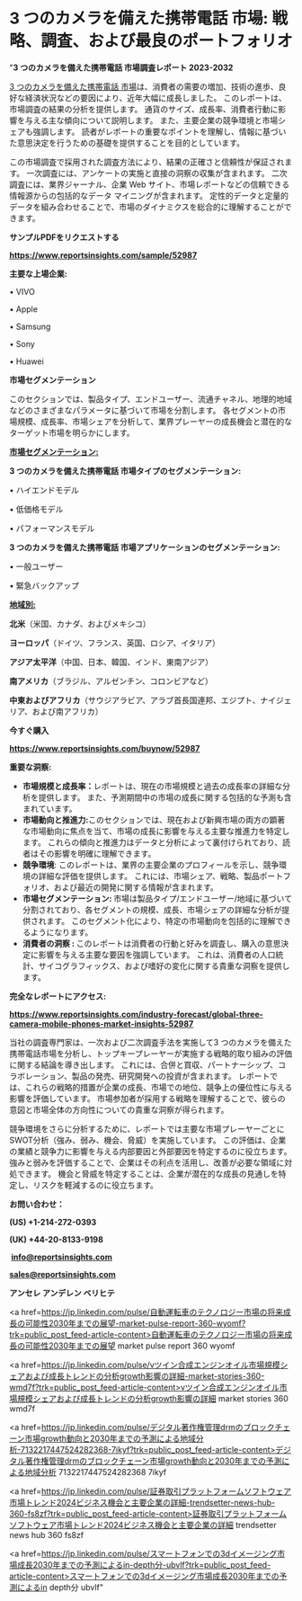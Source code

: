 # 3 つのカメラを備えた携帯電話 市場: 戦略、調査、および最良のポートフォリオ

"<strong>3 つのカメラを備えた携帯電話 市場調査レポート 2023-2032</strong>

<a href=https://www.reportsinsights.com/sample/52987>3 つのカメラを備えた携帯電話 市場</a>は、消費者の需要の増加、技術の進歩、良好な経済状況などの要因により、近年大幅に成長しました。 このレポートは、市場調査の結果の分析を提供します。 通貨のサイズ、成長率、消費者行動に影響を与える主な傾向について説明します。 また、主要企業の競争環境と市場シェアも強調します。 読者がレポートの重要なポイントを理解し、情報に基づいた意思決定を行うための基礎を提供することを目的としています。

この市場調査で採用された調査方法により、結果の正確さと信頼性が保証されます。 一次調査には、アンケートの実施と直接の洞察の収集が含まれます。 二次調査には、業界ジャーナル、企業 Web サイト、市場レポートなどの信頼できる情報源からの包括的なデータ マイニングが含まれます。 定性的データと定量的データを組み合わせることで、市場のダイナミクスを総合的に理解することができます。

<strong><b>サンプルPDFをリクエストする</b></strong>

<a href=https://www.reportsinsights.com/sample/52987><strong><u>https://www.reportsinsights.com/sample/52987</u></strong></a>

<strong>主要な上場企業:</strong>

• VIVO

• Apple

• Samsung

• Sony

• Huawei

<strong>市場セグメンテーション</strong>

このセクションでは、製品タイプ、エンドユーザー、流通チャネル、地理的地域などのさまざまなパラメータに基づいて市場を分割します。 各セグメントの市場規模、成長率、市場シェアを分析して、業界プレーヤーの成長機会と潜在的なターゲット市場を明らかにします。

<strong><u>市場セグメンテーション</u></strong><strong><u>:</u></strong>

<strong>3 つのカメラを備えた携帯電話 市場タイプのセグメンテーション:</strong>

• ハイエンドモデル

• 低価格モデル

• パフォーマンスモデル

<strong>3 つのカメラを備えた携帯電話 市場アプリケーションのセグメンテーション:</strong>

• 一般ユーザー

• 緊急バックアップ

<strong><u>地域別</u></strong><strong><u>:</u></strong>

<strong>北米</strong>（米国、カナダ、およびメキシコ）

<strong>ヨーロッパ</strong>（ドイツ、フランス、英国、ロシア、イタリア）

<strong>アジア太平洋</strong>（中国、日本、韓国、インド、東南アジア）

<strong>南アメリカ</strong>（ブラジル、アルゼンチン、コロンビアなど）

<strong>中東およびアフリカ</strong>（サウジアラビア、アラブ首長国連邦、エジプト、ナイジェリア、および南アフリカ）

<strong>今すぐ購入</strong>

<a href=https://www.reportsinsights.com/buynow/52987><strong><u>https://www.reportsinsights.com/buynow/52987</u></strong></a>

<strong>重要な洞察:</strong>
<ul>
  <li><strong>市場規模と成長率：</strong>レポートは、現在の市場規模と過去の成長率の詳細な分析を提供します。 また、予測期間中の市場の成長に関する包括的な予測も含まれています。</li>
  <li><strong>市場動向と推進力:</strong>このセクションでは、現在および新興市場の両方の顕著な市場動向に焦点を当て、市場の成長に影響を与える主要な推進力を特定します。 これらの傾向と推進力はデータと分析によって裏付けられており、読者はその影響を明確に理解できます。</li>
  <li><strong>競争環境</strong>: このレポートは、業界の主要企業のプロフィールを示し、競争環境の詳細な評価を提供します。 これには、市場シェア、戦略、製品ポートフォリオ、および最近の開発に関する情報が含まれます。</li>
  <li><strong>市場セグメンテーション: </strong>市場は製品タイプ/エンドユーザー/地域に基づいて分割されており、各セグメントの規模、成長、市場シェアの詳細な分析が提供されます。 このセグメント化により、特定の市場動向を包括的に理解できるようになります。</li>
  <li><strong>消費者の洞察 : </strong>このレポートは消費者の行動と好みを調査し、購入の意思決定に影響を与える主要な要因を強調しています。 これは、消費者の人口統計、サイコグラフィックス、および嗜好の変化に関する貴重な洞察を提供します。</li>
</ul>
<strong>完全なレポートにアクセス:</strong>

<a href=https://www.reportsinsights.com/industry-forecast/global-three-camera-mobile-phones-market-insights-52987><strong><u><b>https://www.reportsinsights.com/industry-forecast/global-three-camera-mobile-phones-market-insights-52987</b></u></strong></a>

当社の調査専門家は、一次および二次調査手法を実施して3 つのカメラを備えた携帯電話市場を分析し、トップキープレーヤーが実施する戦略的取り組みの評価に関する結論を導き出します。 これには、合併と買収、パートナーシップ、コラボレーション、製品の発売、研究開発への投資が含まれます。 レポートでは、これらの戦略的措置が企業の成長、市場での地位、競争上の優位性に与える影響を評価しています。 市場参加者が採用する戦略を理解することで、彼らの意図と市場全体の方向性についての貴重な洞察が得られます。

競争環境をさらに分析するために、レポートでは主要な市場プレーヤーごとにSWOT分析（強み、弱み、機会、脅威）を実施しています。 この評価は、企業の業績と競争力に影響を与える内部要因と外部要因を特定するのに役立ちます。 強みと弱みを評価することで、企業はその利点を活用し、改善が必要な領域に対処できます。 機会と脅威を特定することは、企業が潜在的な成長の見通しを特定し、リスクを軽減するのに役立ちます。

<strong>お問い合わせ：</strong>

<strong>(US) +1-214-272-0393</strong>

<strong>(UK) +44-20-8133-9198</strong>

<strong> </strong><a href=info@reportsinsights.com><strong><u>info@reportsinsights.com</u></strong></a>

<a href=sales@reportsinsights.com><strong><u>sales@reportsinsights.com</u></strong></a>

<strong>アンセレ アンデレン ベリヒテ</strong>

<a href=https://jp.linkedin.com/pulse/自動運転車のテクノロジー市場の将来成長の可能性2030年までの展望-market-pulse-report-360-wyomf?trk=public_post_feed-article-content>自動運転車のテクノロジー市場の将来成長の可能性2030年までの展望 market pulse report 360 wyomf</a>

<a href=https://jp.linkedin.com/pulse/vツイン合成エンジンオイル市場規模シェアおよび成長トレンドの分析growth影響の詳細-market-stories-360-wmd7f?trk=public_post_feed-article-content>vツイン合成エンジンオイル市場規模シェアおよび成長トレンドの分析growth影響の詳細 market stories 360 wmd7f</a>

<a href=https://jp.linkedin.com/pulse/デジタル著作権管理drmのブロックチェーン市場growth動向と2030年までの予測による地域分析-7132217447524282368-7ikyf?trk=public_post_feed-article-content>デジタル著作権管理drmのブロックチェーン市場growth動向と2030年までの予測による地域分析 7132217447524282368 7ikyf</a>

<a href=https://jp.linkedin.com/pulse/証券取引プラットフォームソフトウェア市場トレンド2024ビジネス機会と主要企業の詳細-trendsetter-news-hub-360-fs8zf?trk=public_post_feed-article-content>証券取引プラットフォームソフトウェア市場トレンド2024ビジネス機会と主要企業の詳細 trendsetter news hub 360 fs8zf</a>

<a href=https://jp.linkedin.com/pulse/スマートフォンでの3dイメージング市場成長2030年までの予測によるin-depth分-ubvlf?trk=public_post_feed-article-content>スマートフォンでの3dイメージング市場成長2030年までの予測によるin depth分 ubvlf</a>"
